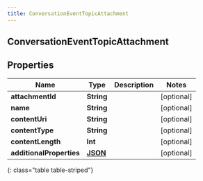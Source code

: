 ```yaml
---
title: ConversationEventTopicAttachment
---
```

## ConversationEventTopicAttachment

## Properties

|Name | Type | Description | Notes|
|------------ | ------------- | ------------- | -------------|
| **attachmentId** | **String** |  | [optional] |
| **name** | **String** |  | [optional] |
| **contentUri** | **String** |  | [optional] |
| **contentType** | **String** |  | [optional] |
| **contentLength** | **Int** |  | [optional] |
| **additionalProperties** | [**JSON**](JSON.html) |  | [optional] |
{: class="table table-striped"}


